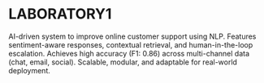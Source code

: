 # LABORATORY1
AI-driven system to improve online customer support using NLP. Features sentiment-aware responses, contextual retrieval, and human-in-the-loop escalation. Achieves high accuracy (F1: 0.86) across multi-channel data (chat, email, social). Scalable, modular, and adaptable for real-world deployment.
